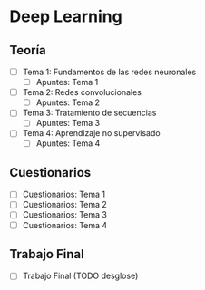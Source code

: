 # Deep Learning

## Teoría
- [ ] Tema 1: Fundamentos de las redes neuronales
  - [ ] Apuntes: Tema 1
- [ ] Tema 2: Redes convolucionales
  - [ ] Apuntes: Tema 2
- [ ] Tema 3: Tratamiento de secuencias
  - [ ] Apuntes: Tema 3
- [ ] Tema 4: Aprendizaje no supervisado
  - [ ] Apuntes: Tema 4

## Cuestionarios
- [ ] Cuestionarios: Tema 1
- [ ] Cuestionarios: Tema 2
- [ ] Cuestionarios: Tema 3
- [ ] Cuestionarios: Tema 4

## Trabajo Final
- [ ] Trabajo Final (TODO desglose)